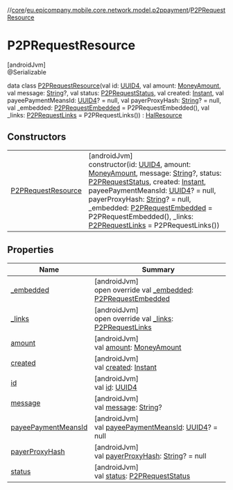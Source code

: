 //[core](../../../index.md)/[eu.epicompany.mobile.core.network.model.p2ppayment](../index.md)/[P2PRequestResource](index.md)

# P2PRequestResource

[androidJvm]\
@Serializable

data class [P2PRequestResource](index.md)(val id: [UUID4](../../eu.epicompany.mobile.core.datatypes/index.md#545543244%2FClasslikes%2F-1060529556), val amount: [MoneyAmount](../../eu.epicompany.mobile.core.domain.model/-money-amount/index.md), val message: [String](https://kotlinlang.org/api/latest/jvm/stdlib/kotlin/-string/index.html)?, val status: [P2PRequestStatus](../../eu.epicompany.mobile.core.domain.model.p2ppayments/-p2-p-request-status/index.md), val created: [Instant](https://developer.android.com/reference/kotlin/java/time/Instant.html), val payeePaymentMeansId: [UUID4](../../eu.epicompany.mobile.core.datatypes/index.md#545543244%2FClasslikes%2F-1060529556)? = null, val payerProxyHash: [String](https://kotlinlang.org/api/latest/jvm/stdlib/kotlin/-string/index.html)? = null, val _embedded: [P2PRequestEmbedded](../-p2-p-request-embedded/index.md) = P2PRequestEmbedded(), val _links: [P2PRequestLinks](../-p2-p-request-links/index.md) = P2PRequestLinks()) : [HalResource](../../eu.epicompany.mobile.core.network.hypermedia/-hal-resource/index.md)

## Constructors

| | |
|---|---|
| [P2PRequestResource](-p2-p-request-resource.md) | [androidJvm]<br>constructor(id: [UUID4](../../eu.epicompany.mobile.core.datatypes/index.md#545543244%2FClasslikes%2F-1060529556), amount: [MoneyAmount](../../eu.epicompany.mobile.core.domain.model/-money-amount/index.md), message: [String](https://kotlinlang.org/api/latest/jvm/stdlib/kotlin/-string/index.html)?, status: [P2PRequestStatus](../../eu.epicompany.mobile.core.domain.model.p2ppayments/-p2-p-request-status/index.md), created: [Instant](https://developer.android.com/reference/kotlin/java/time/Instant.html), payeePaymentMeansId: [UUID4](../../eu.epicompany.mobile.core.datatypes/index.md#545543244%2FClasslikes%2F-1060529556)? = null, payerProxyHash: [String](https://kotlinlang.org/api/latest/jvm/stdlib/kotlin/-string/index.html)? = null, _embedded: [P2PRequestEmbedded](../-p2-p-request-embedded/index.md) = P2PRequestEmbedded(), _links: [P2PRequestLinks](../-p2-p-request-links/index.md) = P2PRequestLinks()) |

## Properties

| Name | Summary |
|---|---|
| [_embedded](_embedded.md) | [androidJvm]<br>open override val [_embedded](_embedded.md): [P2PRequestEmbedded](../-p2-p-request-embedded/index.md) |
| [_links](_links.md) | [androidJvm]<br>open override val [_links](_links.md): [P2PRequestLinks](../-p2-p-request-links/index.md) |
| [amount](amount.md) | [androidJvm]<br>val [amount](amount.md): [MoneyAmount](../../eu.epicompany.mobile.core.domain.model/-money-amount/index.md) |
| [created](created.md) | [androidJvm]<br>val [created](created.md): [Instant](https://developer.android.com/reference/kotlin/java/time/Instant.html) |
| [id](id.md) | [androidJvm]<br>val [id](id.md): [UUID4](../../eu.epicompany.mobile.core.datatypes/index.md#545543244%2FClasslikes%2F-1060529556) |
| [message](message.md) | [androidJvm]<br>val [message](message.md): [String](https://kotlinlang.org/api/latest/jvm/stdlib/kotlin/-string/index.html)? |
| [payeePaymentMeansId](payee-payment-means-id.md) | [androidJvm]<br>val [payeePaymentMeansId](payee-payment-means-id.md): [UUID4](../../eu.epicompany.mobile.core.datatypes/index.md#545543244%2FClasslikes%2F-1060529556)? = null |
| [payerProxyHash](payer-proxy-hash.md) | [androidJvm]<br>val [payerProxyHash](payer-proxy-hash.md): [String](https://kotlinlang.org/api/latest/jvm/stdlib/kotlin/-string/index.html)? = null |
| [status](status.md) | [androidJvm]<br>val [status](status.md): [P2PRequestStatus](../../eu.epicompany.mobile.core.domain.model.p2ppayments/-p2-p-request-status/index.md) |
